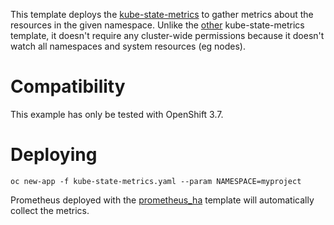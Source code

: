 This template deploys the
[kube-state-metrics](https://github.com/kubernetes/kube-state-metrics) to
gather metrics about the resources in the given namespace. Unlike the
[other](../kube-state-metrics) kube-state-metrics template, it doesn't require
any cluster-wide permissions because it doesn't watch all namespaces and system
resources (eg nodes).

# Compatibility

This example has only be tested with OpenShift 3.7.

# Deploying

```
oc new-app -f kube-state-metrics.yaml --param NAMESPACE=myproject
```

Prometheus deployed with the [prometheus_ha](../prometheus_ha) template will
automatically collect the metrics.
